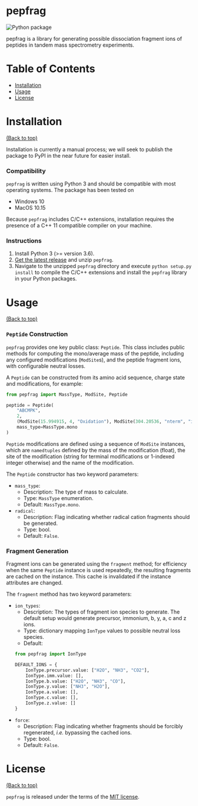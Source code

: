 # pepfrag

![Python package](https://github.com/ikcgroup/pepfrag/workflows/Python%20package/badge.svg)

pepfrag is a library for generating possible dissociation fragment ions of peptides
in tandem mass spectrometry experiments.

# Table of Contents

- [Installation](#installation)
- [Usage](#usage)
- [License](#license)

# Installation

[(Back to top)](#table-of-contents)

Installation is currently a manual process; we will seek to publish the package to
PyPI in the near future for easier install.

### Compatibility

`pepfrag` is written using Python 3 and should be compatible with most 
operating systems. The package has been tested on
- Windows 10
- MacOS 10.15

Because `pepfrag` includes C/C++ extensions, installation requires the 
presence of a C++ 11 compatible compiler on your machine.

### Instructions

1. Install Python 3 (>= version 3.6).
2. [Get the latest release](https://github.com/ikcgroup/pepfrag/releases) and 
unzip `pepfrag`.
4. Navigate to the unzipped `pepfrag` directory and execute 
`python setup.py install` to compile the C/C++ extensions and install the
`pepfrag` library in your Python packages.

# Usage

[(Back to top)](#table-of-contents)

### `Peptide` Construction

`pepfrag` provides one key public class: `Peptide`. This class includes public methods
for computing the mono/average mass of the peptide, including any configured modifications
(`ModSite`s), and the peptide fragment ions, with configurable neutral losses.

A `Peptide` can be constructed from its amino acid sequence, charge state and modifications,
for example:
```python
from pepfrag import MassType, ModSite, Peptide

peptide = Peptide(
    "ABCMPK", 
    2, 
    (ModSite(15.994915, 4, "Oxidation"), ModSite(304.20536, "nterm", "iTRAQ8plex")),
    mass_type=MassType.mono
)
```

`Peptide` modifications are defined using a sequence of `ModSite` instances, which
are `namedtuples` defined by the mass of the modification (float), the site of the
modification (string for terminal modifications or 1-indexed integer otherwise) and
the name of the modification.

The `Peptide` constructor has two keyword parameters:
- `mass_type`:
    - Description: The type of mass to calculate.
    - Type: `MassType` enumeration.
    - Default: `MassType.mono`.
- `radical`:
    - Description: Flag indicating whether radical cation fragments should be 
    generated.
    - Type: bool.
    - Default: `False`.
    
### Fragment Generation
    
Fragment ions can be generated using the `fragment` method; for efficiency when the
same `Peptide` instance is used repeatedly, the resulting fragments are cached on the
instance. This cache is invalidated if the instance attributes are changed.

The `fragment` method has two keyword parameters:
- `ion_types`:
    - Description: The types of fragment ion species to generate. The default
    setup would generate precursor, immonium, b, y, a, c and z ions.
    - Type: dictionary mapping `IonType` values to possible neutral loss species.
    - Default: 
    ```python
  from pepfrag import IonType

  DEFAULT_IONS = {
        IonType.precursor.value: ["H2O", "NH3", "CO2"],
        IonType.imm.value: [],
        IonType.b.value: ["H2O", "NH3", "CO"],
        IonType.y.value: ["NH3", "H2O"],
        IonType.a.value: [],
        IonType.c.value: [],
        IonType.z.value: []
  }
    ```
- `force`:
    - Description: Flag indicating whether fragments should be forcibly regenerated,
    *i.e.* bypassing the cached ions.
    - Type: bool.
    - Default: `False`.

# License

[(Back to top)](#table-of-contents)

`pepfrag` is released under the terms of the [MIT license](LICENSE).